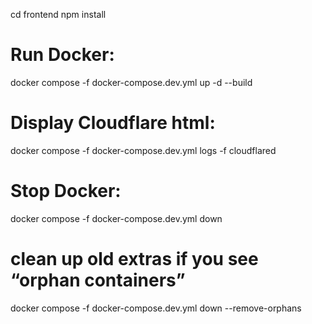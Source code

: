 cd frontend
npm install

# Run Docker:
docker compose -f docker-compose.dev.yml up -d --build


# Display Cloudflare html:
docker compose -f docker-compose.dev.yml logs -f cloudflared






# Stop Docker: 
docker compose -f docker-compose.dev.yml down
# clean up old extras if you see “orphan containers”
docker compose -f docker-compose.dev.yml down --remove-orphans

